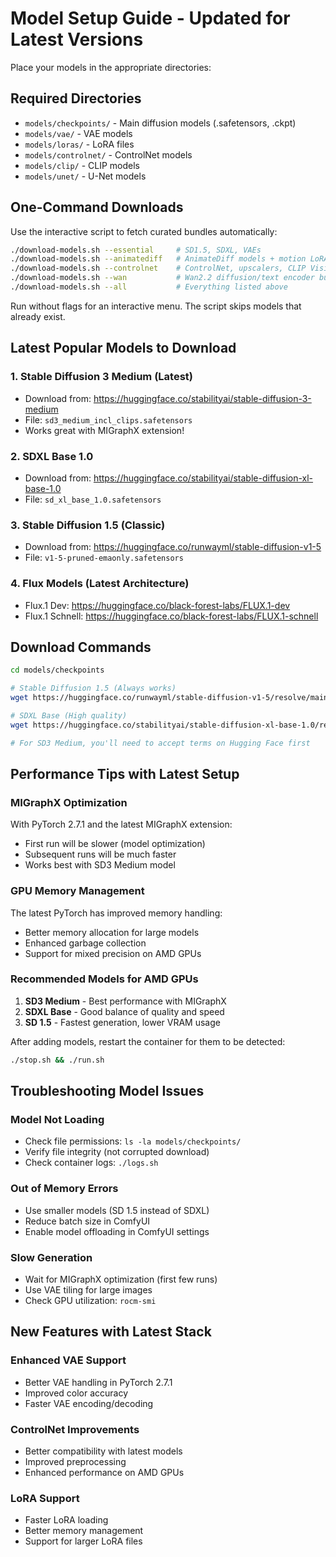 # Model Setup Guide - Updated for Latest Versions

Place your models in the appropriate directories:

## Required Directories
- `models/checkpoints/` - Main diffusion models (.safetensors, .ckpt)
- `models/vae/` - VAE models
- `models/loras/` - LoRA files
- `models/controlnet/` - ControlNet models
- `models/clip/` - CLIP models
- `models/unet/` - U-Net models

## One-Command Downloads

Use the interactive script to fetch curated bundles automatically:

```bash
./download-models.sh --essential     # SD1.5, SDXL, VAEs
./download-models.sh --animatediff   # AnimateDiff models + motion LoRA
./download-models.sh --controlnet    # ControlNet, upscalers, CLIP Vision
./download-models.sh --wan           # Wan2.2 diffusion/text encoder bundle (~35GB)
./download-models.sh --all           # Everything listed above
```

Run without flags for an interactive menu. The script skips models that already exist.

## Latest Popular Models to Download

### 1. **Stable Diffusion 3 Medium** (Latest)
   - Download from: https://huggingface.co/stabilityai/stable-diffusion-3-medium
   - File: `sd3_medium_incl_clips.safetensors`
   - Works great with MIGraphX extension!

### 2. **SDXL Base 1.0**
   - Download from: https://huggingface.co/stabilityai/stable-diffusion-xl-base-1.0
   - File: `sd_xl_base_1.0.safetensors`

### 3. **Stable Diffusion 1.5** (Classic)
   - Download from: https://huggingface.co/runwayml/stable-diffusion-v1-5
   - File: `v1-5-pruned-emaonly.safetensors`

### 4. **Flux Models** (Latest Architecture)
   - Flux.1 Dev: https://huggingface.co/black-forest-labs/FLUX.1-dev
   - Flux.1 Schnell: https://huggingface.co/black-forest-labs/FLUX.1-schnell

## Download Commands
```bash
cd models/checkpoints

# Stable Diffusion 1.5 (Always works)
wget https://huggingface.co/runwayml/stable-diffusion-v1-5/resolve/main/v1-5-pruned-emaonly.safetensors

# SDXL Base (High quality)
wget https://huggingface.co/stabilityai/stable-diffusion-xl-base-1.0/resolve/main/sd_xl_base_1.0.safetensors

# For SD3 Medium, you'll need to accept terms on Hugging Face first
```

## Performance Tips with Latest Setup

### MIGraphX Optimization
With PyTorch 2.7.1 and the latest MIGraphX extension:
- First run will be slower (model optimization)
- Subsequent runs will be much faster
- Works best with SD3 Medium model

### GPU Memory Management
The latest PyTorch has improved memory handling:
- Better memory allocation for large models
- Enhanced garbage collection
- Support for mixed precision on AMD GPUs

### Recommended Models for AMD GPUs
1. **SD3 Medium** - Best performance with MIGraphX
2. **SDXL Base** - Good balance of quality and speed
3. **SD 1.5** - Fastest generation, lower VRAM usage

After adding models, restart the container for them to be detected:
```bash
./stop.sh && ./run.sh
```

## Troubleshooting Model Issues

### Model Not Loading
- Check file permissions: `ls -la models/checkpoints/`
- Verify file integrity (not corrupted download)
- Check container logs: `./logs.sh`

### Out of Memory Errors
- Use smaller models (SD 1.5 instead of SDXL)
- Reduce batch size in ComfyUI
- Enable model offloading in ComfyUI settings

### Slow Generation
- Wait for MIGraphX optimization (first few runs)
- Use VAE tiling for large images
- Check GPU utilization: `rocm-smi`

## New Features with Latest Stack

### Enhanced VAE Support
- Better VAE handling in PyTorch 2.7.1
- Improved color accuracy
- Faster VAE encoding/decoding

### ControlNet Improvements
- Better compatibility with latest models
- Improved preprocessing
- Enhanced performance on AMD GPUs

### LoRA Support
- Faster LoRA loading
- Better memory management
- Support for larger LoRA files
